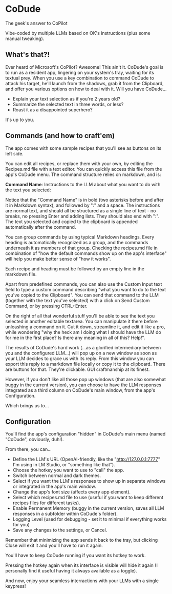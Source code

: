 # CoDude
The geek's answer to CoPilot

Vibe-coded by multiple LLMs based on OK's instructions (plus some manual tweaking).

## What's that?!
Ever heard of Microsoft's CoPilot? Awesome! This ain't it. CoDude's goal is to run as a resident app, lingering on your system's tray, waiting for its textual prey. When you use a key combination to command CoDude to attack his target, he'll launch from the shadows, grab it from the Clipboard, and offer you various options on how to deal with it. Will you have CoDude...

- Explain your text selection as if you're 2 years old?
- Summarize the selected text in three words, or less?
- Roast it as a disappointed superhero?

It's up to you.

## Commands (and how to craft'em)

The app comes with some sample recipes that you'll see as buttons on its left side.

You can edit all recipes, or replace them with your own, by editing the Recipes.md file with a text editor. You can quickly access this file from the app's CoDude menu. The command structure relies on markdown, and is:

**Command Name**: Instructions to the LLM about what you want to do with the text you selected:

Notice that the "Command Name" is in bold (two asterisks before and after it in Markdown syntax), and followed by ":" and a space. The instructions are normal text, and should all be structured as a single line of text - no breaks, no pressing Enter and adding lists. They should also end with ":". The text you selected and copied to the clipboard is appended automatically after the command.

You can group commands by using typical Markdown headings. Every heading is automatically recognized as a group, and the commands underneath it as members of that group. Checking the recipes.md file in combination of "how the default commands show up on the app's interface" will help you make better sense of "how it works".

Each recipe and heading must be followed by an empty line in the markdown file.

Apart from predefined commands, you can also use the Custom Input text field to type a custom command describing "what you want to do to the text you've copied to the Clipboard". You can send that command to the LLM (together with the text you've selected) with a click on Send Custom Command, or by pressing CTRL+Enter.


On the right of all that wonderful stuff you'll be able to see the text you selected in another editable textarea. You can manipulate it there before unleashing a command on it. Cut it down, streamline it, and edit it like a pro, while wondering "why the heck am I doing what I should have the LLM do for me in the first place? Is there any meaning in all of this? Help!".

The results of CoDude's hard work (...as a glorified intermediary between you and the configured LLM...) will pop up on a new window as soon as your LLM decides to grace us with its reply. From this window you can export this reply to a markdown file locally or copy it to the clipboard. There are buttons for that. They're clickable. GUI craftmanship at its finest.

However, if you don't like all those pop up windows (that are also somewhat buggy in the current version), you can choose to have the LLM responses integrated as a third column on CoDude's main window, from the app's Configuration.

Which brings us to...

## Configuration

You'll find the app's configuration "hidden" in CoDude's main menu (named "CoDude", obviously, duh!).

From there, you can...

- Define the LLM's URL (OpenAI-friendly, like the "http://127.0.0.1:7777" I'm using in LM Studio, or "something like that").
- Choose the hotkey you want to use to "call" the app.
- Switch between normal and dark themes.
- Select if you want the LLM's responses to show up in separate windows or integrated in the app's main window.
- Change the app's font size (affects every app element).
- Select which recipes.md file to use (useful if you want to keep different recipes files for different tasks).
- Enable Permanent Memory (buggy in the current version, saves all LLM responses in a subfolder within CoDude's folder).
- Logging Level (used for debugging - set it to minimal if everything works for you)
- Save any changes to the settings, or Cancel.

Remember that minimizing the app sends it back to the tray, but clicking Close will exit it and you'll have to run it again.

You'll have to keep CoDude running if you want its hotkey to work.

Pressing the hotkey again when its interface is visible will hide it again (I personally find it useful having it always available as a toggle).

And now, enjoy your seamless interractions with your LLMs with a single keypress!
